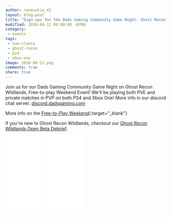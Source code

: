 ```yaml
---
author: renovatio_42
layout: blog-post
title: "Sign-ups for the Dads Gaming Community Game Night: Ghost Recon Wildlands"
modified: 2018-04-12 00:00:00 -0700
category:
 - events
tags:
 - tom-clancy
 - ghost-recon
 - ps4
 - xbox-one
image: 2018-04-12.png
comments: true
share: true
---
```


Join us for our Dads Gaming Community Game Night on Ghost Recon Wildlands, Free-to-play Weekend Event! We'll be playing both PVE and private matches in PVP on both PS4 and Xbox One! More info in our discord chat server. [discord.dadsgaming.com](http://discord.dadsgaming.com)

More info on the [Free-to-Play Weekend](https://ghost-recon.ubisoft.com/wildlands/en-us/news/152-321716-16/play-ghost-recon-wildlands-for-free-this-weekend){:target="_blank"}

If you're new to Ghost Recon Wildlands, checkout our [Ghost Recon Wildlands Open Beta Debrief](http://dadsgaming.com/games/2017/03/06/Ghost-Recon-Wildlands-Beta-Debriefing/).

<p>
	<iframe style="width:120px;height:240px;" marginwidth="0" marginheight="0" scrolling="no" frameborder="0" src="//ws-na.amazon-adsystem.com/widgets/q?ServiceVersion=20070822&OneJS=1&Operation=GetAdHtml&MarketPlace=US&source=ac&ref=tf_til&ad_type=product_link&tracking_id=dadgam-20&marketplace=amazon&region=US&placement=B01GK6YHMO&asins=B01GK6YHMO&linkId=b4bfc2438cd2856b0b0091487761846f&show_border=false&link_opens_in_new_window=false&price_color=333333&title_color=0066c0&bg_color=ffffff">
    </iframe>
	<iframe style="width:120px;height:240px;" marginwidth="0" marginheight="0" scrolling="no" frameborder="0" src="//ws-na.amazon-adsystem.com/widgets/q?ServiceVersion=20070822&OneJS=1&Operation=GetAdHtml&MarketPlace=US&source=ac&ref=tf_til&ad_type=product_link&tracking_id=dadgam-20&marketplace=amazon&region=US&placement=B01GQV9JB2&asins=B01GQV9JB2&linkId=1439f23ae80e532a2c0383f665f7ad0e&show_border=false&link_opens_in_new_window=false&price_color=333333&title_color=0066c0&bg_color=ffffff">
    </iframe>
</p>